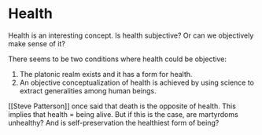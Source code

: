 # Health

Health is an interesting concept. Is health subjective? Or can we objectively make sense of it?

There seems to be two conditions where health could be objective:

1. The platonic realm exists and it has a form for health.
2. An objective conceptualization of health is achieved by using science to extract generalities among human beings.

[[Steve Patterson]] once said that death is the opposite of health. This implies that health = being alive. But if this is the case, are martyrdoms unhealthy? And is self-preservation the healthiest form of being?

